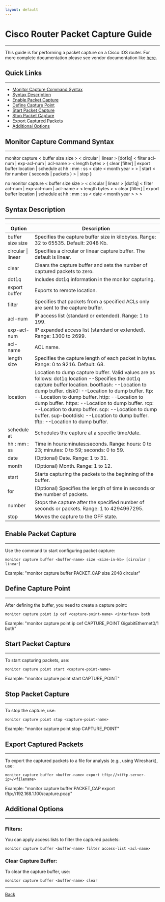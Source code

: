 ```yaml
---
layout: default
---
```


# Cisco Router Packet Capture Guide

* * *

This guide is for performing a packet capture on a Cisco IOS router. For more complete documentation please see vendor documentation like [here](https://www.cisco.com/c/en/us/td/docs/ios-xml/ios/epc/command/epc-cr-book/epc-cr-m1.html).

## Quick Links
----------------------------------------------

- [Monitor Capture Command Syntax](#monitor-capture-command-syntax)
- [Syntax Description](#syntax-description)
- [Enable Packet Capture](#enable-packet-capture)
- [Define Capture Point](#define-capture-point)
- [Start Packet Capture](#start-packet-capture)
- [Stop Packet Capture](#stop-packet-capture)
- [Export Captured Packets](#export-captured-packets)
- [Additional Options](#additional-options)

## Monitor Capture Command Syntax
----------------------------------------------

monitor capture < buffer size size > < circular \| linear > [dot1q] < filter acl-num \| exp-acl-num \| acl-name > < length bytes > { clear [filter] \| export buffer location \| schedule at hh : mm : ss < date < month year > > \| start < for number { seconds \| packets } > \| stop }

no monitor capture < buffer size size > < circular \| linear > [dot1q] < filter acl-num \| exp-acl-num \| acl-name > < length bytes > < clear [filter] \| export buffer location \| schedule at hh : mm : ss < date < month year > > >

## Syntax Description
----------------------------------------------

| Option             | Description                                                                                                                                                                                                                                                                                                                                                                                                                                               |
|--------------------|-----------------------------------------------------------------------------------------------------------------------------------------------------------------------------------------------------------------------------------------------------------------------------------------------------------------------------------------------------------------------------------------------------------------------------------------------------------|
| buffer size size   | Specifies the capture buffer size in kilobytes. Range: 32 to 65535. Default: 2048 Kb.                                                                                                                                                                                                                                                                                                                                                                     |
| circular \| linear | Specifies a circular or linear capture buffer. The default is linear.                                                                                                                                                                                                                                                                                                                                                                                     |
| clear              | Clears the capture buffer and sets the number of captured packets to zero.                                                                                                                                                                                                                                                                                                                                                                                |
| dot1q              | Includes dot1q information in the monitor capturing.                                                                                                                                                                                                                                                                                                                                                                                                      |
| export buffer      | Exports to remote location.                                                                                                                                                                                                                                                                                                                                                                                                                               |
| filter             | Specifies that packets from a specified ACLs only are sent to the capture buffer.                                                                                                                                                                                                                                                                                                                                                                         |
| acl-num            | IP access list (standard or extended). Range: 1 to 199.                                                                                                                                                                                                                                                                                                                                                                                                   |
| exp-acl-num        | IP expanded access list (standard or extended). Range: 1300 to 2699.                                                                                                                                                                                                                                                                                                                                                                                      |
| acl-name           | ACL name.                                                                                                                                                                                                                                                                                                                                                                                                                                                 |
| length size        | Specifies the capture length of each packet in bytes. Range: 0 to 9216. Default: 68.                                                                                                                                                                                                                                                                                                                                                                      |
| location           | Location to dump capture buffer. Valid values are as follows: dot1q location --Specifies the dot1q capture buffer location.  bootflash: --Location to dump buffer.  disk0: --Location to dump buffer.  ftp: --Location to dump buffer.  http: --Location to dump buffer.  https: --Location to dump buffer.  rcp: --Location to dump buffer.  scp: --Location to dump buffer.  sup-bootdisk: --Location to dump buffer.  tftp: --Location to dump buffer. |
| schedule at        | Schedules the capture at a specific time/date.                                                                                                                                                                                                                                                                                                                                                                                                            |
| hh : mm : ss       | Time in hours:minutes:seconds. Range: hours: 0 to 23; minutes: 0 to 59; seconds: 0 to 59.                                                                                                                                                                                                                                                                                                                                                                 |
| date               | (Optional) Date. Range: 1 to 31.                                                                                                                                                                                                                                                                                                                                                                                                                          |
| month              | (Optional) Month. Range: 1 to 12.                                                                                                                                                                                                                                                                                                                                                                                                                         |
| start              | Starts capturing the packets to the beginning of the buffer.                                                                                                                                                                                                                                                                                                                                                                                              |
| for                | (Optional) Specifies the length of time in seconds or the number of packets.                                                                                                                                                                                                                                                                                                                                                                              |
| number             | Stops the capture after the specified number of seconds or packets. Range: 1 to 4294967295.                                                                                                                                                                                                                                                                                                                                                               |
| stop               | Moves the capture to the OFF state.                                                                                                                                                                                                                                                                                                                                                                                                                       |

## Enable Packet Capture
----------------------------------------------

Use the command to start configuring packet capture:

```
monitor capture buffer <buffer-name> size <size-in-kb> [circular | linear]
```

Example: "monitor capture buffer PACKET_CAP size 2048 circular"

## Define Capture Point
----------------------------------------------

After defining the buffer, you need to create a capture point:

```
monitor capture point ip cef <capture-point-name> <interface> both
```

Example: "monitor capture point ip cef CAPTURE_POINT GigabitEthernet0/1 both"

## Start Packet Capture
----------------------------------------------

To start capturing packets, use:

```
monitor capture point start <capture-point-name>
```

Example: "monitor capture point start CAPTURE_POINT"

## Stop Packet Capture
----------------------------------------------

To stop the capture, use:

```
monitor capture point stop <capture-point-name>
```

Example: "monitor capture point stop CAPTURE_POINT"

## Export Captured Packets
----------------------------------------------

To export the captured packets to a file for analysis (e.g., using Wireshark), use:

```
monitor capture buffer <buffer-name> export tftp://<tftp-server-ip>/<filename>
```

Example: "monitor capture buffer PACKET_CAP export tftp://192.168.1.100/capture.pcap"

## Additional Options
----------------------------------------------

### Filters: 

You can apply access lists to filter the captured packets:

```
monitor capture buffer <buffer-name> filter access-list <acl-name>
```

### Clear Capture Buffer:

To clear the capture buffer, use:

```
monitor capture buffer <buffer-name> clear
```

* * *

[Back](/vendors/cisco.html)
